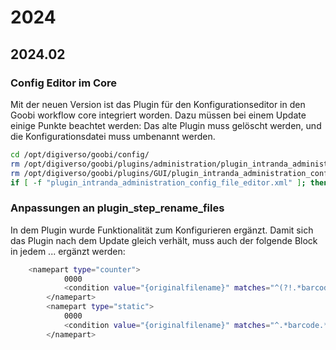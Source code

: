 # 2024

## 2024.02

### Config Editor im Core
Mit der neuen Version ist das Plugin für den Konfigurationseditor in den Goobi workflow core integriert worden. Dazu müssen bei einem Update einige Punkte beachtet werden: Das alte Plugin muss gelöscht werden, und die Konfigurationsdatei muss umbenannt werden.

```bash
cd /opt/digiverso/goobi/config/
rm /opt/digiverso/goobi/plugins/administration/plugin_intranda_administration_config_file_editor.jar
rm /opt/digiverso/goobi/plugins/GUI/plugin_intranda_administration_config_file_editor-GUI.jar
if [ -f "plugin_intranda_administration_config_file_editor.xml" ]; then mv plugin_intranda_administration_config_file_editor.xml goobi_configeditor.xml; else if [ ! -f "goobi_configeditor.xml" ]; then wget https://github.com/intranda/goobi-workflow/blob/master/Goobi/install/config/goobi_configeditor.xml; fi; fi
```

### Anpassungen an plugin_step_rename_files
In dem Plugin wurde Funktionalität zum Konfigurieren ergänzt. Damit sich das Plugin nach dem Update gleich verhält, muss auch der folgende Block in jedem <config>...</config> ergänzt werden:

```bash
	<namepart type="counter">
            0000
            <condition value="{originalfilename}" matches="^(?!.*barcode).*$" />
        </namepart>
        <namepart type="static">
            0000
            <condition value="{originalfilename}" matches="^.*barcode.*$" />
        </namepart>
```

